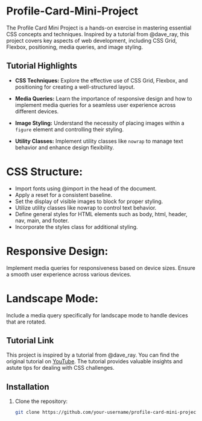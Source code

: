 # Profile-Card-Mini-Project

The Profile Card Mini Project is a hands-on exercise in mastering essential CSS concepts and techniques.
Inspired by a tutorial from @dave_ray, this project covers key aspects of web development, including CSS Grid, Flexbox, positioning, media queries, and image styling.

## Tutorial Highlights

- **CSS Techniques:** Explore the effective use of CSS Grid, Flexbox, and positioning for creating a well-structured layout.

- **Media Queries:** Learn the importance of responsive design and how to implement media queries for a seamless user experience across different devices.

- **Image Styling:** Understand the necessity of placing images within a `figure` element and controlling their styling.

- **Utility Classes:** Implement utility classes like `nowrap` to manage text behavior and enhance design flexibility.

# CSS Structure:

- Import fonts using @import in the head of the document.
- Apply a reset for a consistent baseline.
- Set the display of visible images to block for proper styling.
- Utilize utility classes like nowrap to control text behavior.
- Define general styles for HTML elements such as body, html, header, nav, main, and footer.
- Incorporate the styles class for additional styling.
  
# Responsive Design:
Implement media queries for responsiveness based on device sizes. Ensure a smooth user experience across various devices.

# Landscape Mode:
Include a media query specifically for landscape mode to handle devices that are rotated.

## Tutorial Link

This project is inspired by a tutorial from @dave_ray. You can find the original tutorial on [YouTube](https://youtu.be/mpYtrgB3b6o?si=vd2fzk8-isAUsttZ). 
The tutorial provides valuable insights and astute tips for dealing with CSS challenges.

## Installation

1. Clone the repository:
   ```bash
   git clone https://github.com/your-username/profile-card-mini-project.git
